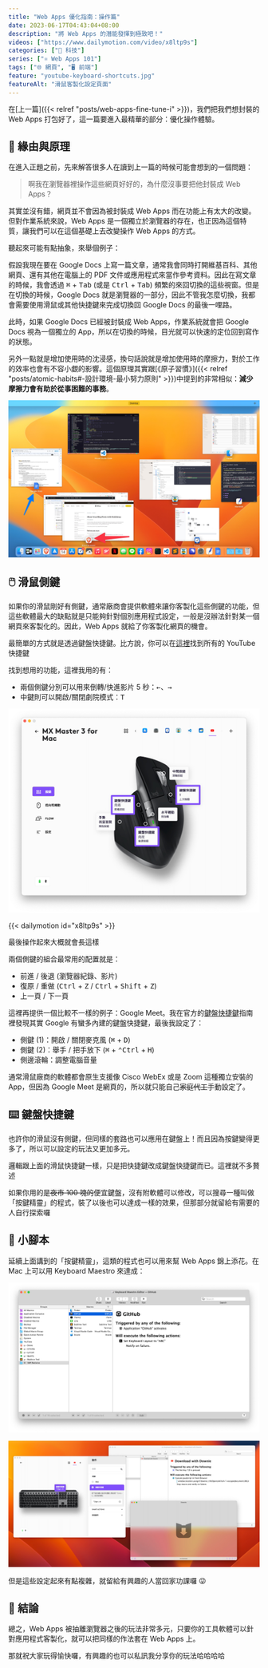 ```yaml
---
title: "Web Apps 優化指南：操作篇"
date: 2023-06-17T04:43:04+08:00
description: "將 Web Apps 的潛能發揮到極致吧！"
videos: ["https://www.dailymotion.com/video/x8ltp9s"]
categories: ["📱 科技"]
series: ["⚛ Web Apps 101"]
tags: ["🌐 網頁", "🖥️ 前端"]
feature: "youtube-keyboard-shortcuts.jpg"
featureAlt: "滑鼠客製化設定頁面"
---
```


在[上一篇]({{< relref "posts/web-apps-fine-tune-i" >}})，我們把我們想封裝的 Web Apps 打包好了，這一篇要進入最精華的部分：優化操作體驗。

## 🤔 緣由與原理

在進入正題之前，先來解答很多人在讀到上一篇的時候可能會想到的一個問題：

> 啊我在瀏覽器裡操作這些網頁好好的，為什麼沒事要把他封裝成 Web Apps？

其實並沒有錯，網頁並不會因為被封裝成 Web Apps 而在功能上有太大的改變。但對作業系統來說，Web Apps 是一個獨立於瀏覽器的存在，也正因為這個特質，讓我們可以在這個基礎上去改變操作 Web Apps 的方式。

聽起來可能有點抽象，來舉個例子：

假設我現在要在 Google Docs 上寫一篇文章，通常我會同時打開維基百科、其他網頁、還有其他在電腦上的 PDF 文件或應用程式來當作參考資料。因此在寫文章的時候，我會透過 <kbd>⌘</kbd> + <kbd>Tab</kbd> (或是 <kbd>Ctrl</kbd> + <kbd>Tab</kbd>) 頻繁的來回切換的這些視窗。但是在切換的時候，Google Docs 就是瀏覽器的一部分，因此不管我怎麼切換，我都會需要使用滑鼠或其他快捷鍵來完成切換回 Google Docs 的最後一哩路。

此時，如果 Google Docs 已經被封裝成 Web Apps，作業系統就會把 Google Docs 視為一個獨立的 App，所以在切換的時候，目光就可以快速的定位回到寫作的狀態。

另外一點就是增加使用時的沈浸感，換句話說就是增加使用時的摩擦力，對於工作的效率也會有不容小覷的影響。這個原理其實跟[《原子習慣》]({{< relref "posts/atomic-habits#-設計環境-最小努力原則" >}})中提到的非常相似：**減少摩擦力會有助於從事困難的事務**。

![控制中心可以清楚看到 Web Apps 被分開呈現](web-apps-in-mission-control.jpg "另外，在 Mac 上使用控制中心 的時候，Web Apps 也會被獨立分類 (藍色箭頭)<br/>不會被淹沒在瀏覽器的堆疊中 (紅色箭頭)<br/>Windows 上同樣的功能叫做工作檢視，就是在開始鈕旁邊點下去會看到所有視窗的那個")

## 🖱️ 滑鼠側鍵

如果你的滑鼠剛好有側鍵，通常廠商會提供軟體來讓你客製化這些側鍵的功能，但這些軟體最大的缺點就是只能夠針對個別應用程式設定，一般是沒辦法針對某一個網頁來客製化的。因此，Web Apps 就給了你客製化網頁的機會。

最簡單的方式就是透過鍵盤快捷鍵。比方說，你可以在[這裡](https://support.google.com/youtube/answer/7631406?hl=zh-Hant)找到所有的 YouTube 快捷鍵

找到想用的功能，這裡我用的有：

- 兩個側鍵分別可以用來倒轉/快進影片 5 秒：<kbd>←</kbd>、<kbd>→</kbd>
- 中鍵則可以開啟/關閉劇院模式：<kbd>T</kbd>

![滑鼠客製化設定頁面](youtube-keyboard-shortcuts.jpg "然後就可以把常用的功能設定在這些側鍵上 (紫色框起來的地方)")

{{< dailymotion id="x8ltp9s" >}}
<figcaption class="text-center">最後操作起來大概就會長這樣</figcaption>

兩個側鍵的組合最常用的配置就是：

- 前進 / 後退 (瀏覽器紀錄、影片)
- 復原 / 重做 (<kbd>Ctrl</kbd> + <kbd>Z</kbd> / <kbd>Ctrl</kbd> + <kbd>Shift</kbd> + <kbd>Z</kbd>)
- 上一頁 / 下一頁

這裡再提供一個比較不一樣的例子：Google Meet。我在官方的[鍵盤快捷鍵](https://support.google.com/a/users/answer/9896256?hl=zh-Hant)指南裡發現其實 Google 有蠻多內建的鍵盤快捷鍵，最後我設定了：

- 側鍵 (1)：開啟 / 關閉麥克風 (<kbd>⌘</kbd> + <kbd>D</kbd>)
- 側鍵 (2)：舉手 / 把手放下 (<kbd>⌘</kbd> + <kbd>⌃Ctrl</kbd> + <kbd>H</kbd>)
- 側邊滾輪：調整電腦音量

通常滑鼠廠商的軟體都會原生支援像 Cisco WebEx 或是 Zoom 這種獨立安裝的 App，但因為 Google Meet 是網頁的，所以就只能自己~~家庭代工~~手動設定了。

## ⌨️ 鍵盤快捷鍵

也許你的滑鼠沒有側鍵，但同樣的套路也可以應用在鍵盤上！而且因為按鍵變得更多了，所以可以設定的玩法又更加多元。

邏輯跟上面的滑鼠快捷鍵一樣，只是把快捷鍵改成鍵盤快捷鍵而已。這裡就不多贅述

如果你用的是~~夜市 100 塊的~~便宜鍵盤，沒有附軟體可以修改，可以搜尋一種叫做「按鍵精靈」的程式，裝了以後也可以達成一樣的效果，但那部分就留給有需要的人自行探索囉

## 📝 小腳本

延續上面講到的「按鍵精靈」，這類的程式也可以用來幫 Web Apps 錦上添花。在 Mac 上可以用 Keyboard Maestro 來達成：

![Keyboard Maestro GitHub 自動輸入法切換截圖](github-ime-switcher.jpg "比方說在切換到 GitHub 的時候自動把輸入法切換到英文<br/>因為我實在想不起來上一次在這個網站上打中文是什麼時候了 😅")

![](youtube-one-click-download.jpg "或是在 YouTube 裡面把古早時期的退片鍵改裝成一鍵下載<br/>~~這是什麼世代傳承 XDD~~")

但是這些設定起來有點複雜，就留給有興趣的人當回家功課囉 😜

## 🌈 結論

總之，Web Apps 被抽離瀏覽器之後的玩法非常多元，只要你的工具軟體可以針對應用程式客製化，就可以把同樣的作法套在 Web Apps 上。

那就祝大家玩得愉快囉，有興趣的也可以私訊我分享你的玩法哈哈哈哈
